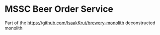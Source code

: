# MSSC Beer Order Service

Part of the https://github.com/IsaakKrut/brewery-monolith deconstructed monolith
